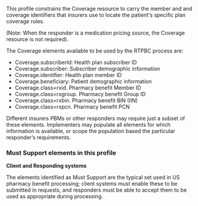 ﻿This profile constrains the Coverage resource to carry the member and and coverage identifiers that insurers use to locate the patient's specific plan coverage rules. 

(Note: When the responder is a medication pricing source, the Coverage resource is not required).

The Coverage elements available to be used by the RTPBC process are:

* Coverage.subscriberId: Health plan subscriber ID
* Coverage.subscriber: Subscriber demographic information
* Coverage.identifier: Health plan member ID
* Coverage.beneficiary: Patient demographic information
* Coverage.class=rxid. Pharmacy benefit Member ID
* Coverage.class=rxgroup. Pharmacy benefit Group ID
* Coverage.class=rxbin. Pharmacy benefit BIN (IIN) 
* Coverage.class=rxpcn. Pharmacy benefit PCN 

Different insurers PBMs or other responders may require just a subset of these elements. Implementers may populate all elements for which information is available, or scope the population based the particular responder’s requirements.

### Must Support elements in this profile 
**Client and Responding systems**

The elements identified as Must Support are the typical set used in US pharmacy benefit processing; client systems must enable these to be submitted in requests, and responders must be able to accept them to be used as appropriate during processing.

